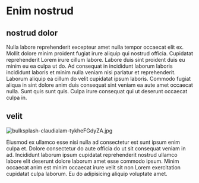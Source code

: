 # Enim nostrud

## nostrud dolor

Nulla labore reprehenderit excepteur amet nulla tempor occaecat elit ex. Mollit dolore minim proident fugiat irure aliquip qui nostrud officia. Cupidatat reprehenderit Lorem irure cillum labore. Labore duis sint proident duis eu minim eu ea culpa ut do. Ad consequat in incididunt laborum laboris incididunt laboris et minim nulla veniam nisi pariatur et reprehenderit. Laborum aliquip ea cillum do velit cupidatat ipsum laboris. Commodo fugiat aliqua in sint dolore anim duis consequat sint veniam ea aute amet occaecat nulla. Sunt quis sunt quis. Culpa irure consequat qui ut deserunt occaecat culpa in.

## velit

<img class="bordered" src="/_merged_assets/_static/images/bulksplash-claudialam-tykheFGdyZA.jpg" alt="bulksplash-claudialam-tykheFGdyZA.jpg" />

Eiusmod ex ullamco esse nisi nulla ad consectetur est sunt ipsum enim culpa et. Dolore consectetur do aute officia do ut sit consequat veniam in ad. Incididunt laborum ipsum cupidatat reprehenderit nostrud ullamco labore elit deserunt dolore laborum amet esse commodo ipsum. Minim occaecat anim est minim occaecat irure velit sit non Lorem exercitation cupidatat culpa laborum. Eu do adipisicing aliquip voluptate amet.